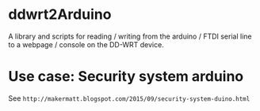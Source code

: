 # ddwrt2Arduino

A library and scripts for reading / writing from the arduino / FTDI serial line to a webpage / console on the DD-WRT device.

# Use case: Security system arduino

See `http://makermatt.blogspot.com/2015/09/security-system-duino.html `
